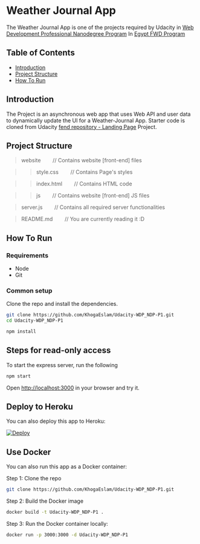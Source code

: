 # Weather Journal App

The Weather Journal App is one of the projects required by Udacity in [Web Development Professional Nanodegree  Program](https://www.udacity.com/course/front-end-web-developer-nanodegree--nd0011) In [Egypt FWD Program](https://egfwd.com/web/)


## Table of Contents

* [Introduction](#introduction)
* [Project Structure](#project-structure)
* [How To Run](#how-to-run)


## Introduction

The Project is an asynchronous web app that uses Web API and user data to dynamically update the UI for a Weather-Journal App.
Starter code is cloned from Udacity [fend repository - Landing Page](https://github.com/udacity/fend/tree/refresh-2019/projects/weather-journal-app) Project.


## Project Structure

> website   &nbsp;&nbsp;&nbsp;&nbsp;&nbsp;&nbsp; // Contains website [front-end] files

>> style.css   &nbsp;&nbsp;&nbsp;&nbsp;&nbsp;&nbsp; // Contains Page's styles

>> index.html   &nbsp;&nbsp;&nbsp;&nbsp;&nbsp;&nbsp; // Contains HTML code

>> js   &nbsp;&nbsp;&nbsp;&nbsp;&nbsp;&nbsp; // Contains website [front-end] JS files

> server.js   &nbsp;&nbsp;&nbsp;&nbsp;&nbsp;&nbsp; // Contains all required server functionalities

> README.md     &nbsp;&nbsp;&nbsp;&nbsp;&nbsp;&nbsp; // You are currently reading it :D


## How To Run


### Requirements

* Node
* Git

### Common setup

Clone the repo and install the dependencies.

```bash
git clone https://github.com/KhogaEslam/Udacity-WDP_NDP-P1.git
cd Udacity-WDP_NDP-P1
```

```bash
npm install
```

## Steps for read-only access

To start the express server, run the following

```bash
npm start
```

Open [http://localhost:3000](http://localhost:3000) in your browser and try it.

## Deploy to Heroku
You can also deploy this app to Heroku:

[![Deploy](https://www.herokucdn.com/deploy/button.svg)](https://heroku.com/deploy)


## Use Docker
You can also run this app as a Docker container:

Step 1: Clone the repo

```bash
git clone https://github.com/KhogaEslam/Udacity-WDP_NDP-P1.git
```

Step 2: Build the Docker image

```bash
docker build -t Udacity-WDP_NDP-P1 .
```

Step 3: Run the Docker container locally:

```bash
docker run -p 3000:3000 -d Udacity-WDP_NDP-P1
```